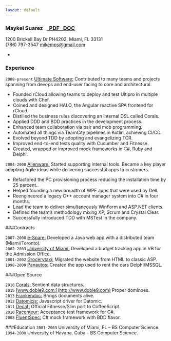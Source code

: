 ```yaml
---
layout: default
---
```


<h3> 
    Maykel Suarez &nbsp;
    <a href="/resume_msuarz.pdf" class="btn btn-small"> <i class="icon-download">&nbsp;</i> PDF </a>
    <a href="/resume_msuarz.doc" class="btn btn-small"> <i class="icon-download">&nbsp;</i> DOC </a>
</h3>

1200 Brickell Bay Dr PH4202, Miami, FL 33131  
(786) 797-3547 mikemps@gmail.com    

-

### Experience
`2008-present` [Ultimate Software:](http://www.ultimatesoftware.com) Contributed to many teams and projects spanning from devops and end-user facing to core and architectural.

*	Founded rCloud allowing teams to deploy and test Ultipro in multiple clouds with Chef.
*	Coined and designed HALO, the Angular reactive SPA frontend for rCloud.
*	Distilled the business rules discovering an internal DSL called Corals.
*	Applied DDD and BDD practices in the development process.
*	Enhanced team collaboration via pair and mob programming.
*	Automated all things via TeamCity pipelines in Kotlin, achieving CI/CD.
*	Evolved beyond TDD by adopting and evangelizing TCR.
*	Improved end-to-end tests quality with Cucumber and Fitnesse.
*	Created, wrapped or improved mock frameworks in C#, Ruby and Delphi.

`2004-2008`	[Alienware:](http://www.alienware.com) Started supporting internal tools. Became a key player adapting Agile ideas while delivering successful apps to customers.

*	Refactored the PC provisioning process reducing the installation time by 25 percent..
*	Helped founding a new breadth of WPF apps that were used by Dell.
*	Reengineered a legacy C++ account manager system into C# in four months.
*	Lead the team to deliver simultaneously WinForm and ASP.NET clients.
*	Defined the team’s methodology mixing XP, Scrum and Crystal Clear.
*	Successfully introduced TDD with MSTest in the company.

###Contracts

`2007-2008`	[e-Spare:](http://www.e-spare.ca) Developed a Java web app with a distributed team (Miami/Toronto).    
`2002-2003`	[University of Miami:](http://www.miami.edu) Developed a budget tracking app in VB for the Admission Office.    
`2001-2002`	[Grocerytaxi:](http://www.grocerytaxi.com) Migrated the website from HTML to classic ASP.  
`1998-2000`	[Panautos:](http://www.cuba.cu/turismo/panatrans/panautos.htm) Created the app used to rent the cars Delphi/MSSQL.  

###Open Source

`2018` [Corals:](https://github.com/limadelic/corals) Sentient data structures.  
`2015` [www.doble9.com:](http://www.doble9.com) Proper dominoes.  
`2013` [Frankendoc:](https://github.com/limadelic/frankendoc) Brings documents alive.  
`2012` [Datomicjs:](https://github.com/limadelic/datomicjs) Javascript driver for Datomic.  
`2011` [Decaf:](https://github.com/limadelic/decaf) Official Fitnesse/Slim port to CoffeeScript.  
`2010` [Raconteur:](http://raconteur.github.com/) Acceptance test framework for C#.  
`2008` [FluentSpec:](http://fluentspec.codeplex.com/) C# mock framework with BDD flavor.  

###Education
`2001-2003`	University of Miami, FL – BS Computer Science.  
`1994-2000`	University of Havana, Cuba – BS Computer Science.  